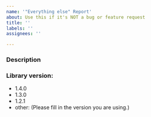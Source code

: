 ```yaml
---
name: '"Everything else" Report'
about: Use this if it's NOT a bug or feature request
title: ''
labels: ''
assignees: ''

---
```


<!--
ATTENTION: Only issues using a filled template will be accepted!
-->

### Description

### Library version:
<!-- Please remove all items that are not relevant. -->

- 1.4.0
- 1.3.0
- 1.2.1
- other: (Please fill in the version you are using.)

